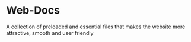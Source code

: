# Web-Docs
A collection of preloaded and essential files that makes the website more attractive, smooth and user friendly
